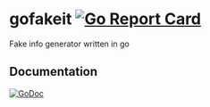 # gofakeit [![Go Report Card](https://goreportcard.com/badge/github.com/brianvoe/gofakeit)](https://goreportcard.com/report/github.com/brianvoe/gofakeit)
Fake info generator written in go

## Documentation
[![GoDoc](https://godoc.org/github.com/brianvoe/gofakeit?status.svg)](https://godoc.org/github.com/brianvoe/gofakeit)
